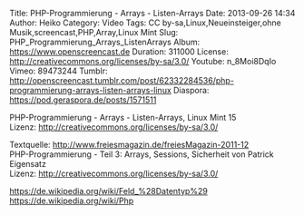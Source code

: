 Title: PHP-Programmierung - Arrays - Listen-Arrays
Date: 2013-09-26 14:34
Author: Heiko
Category: Video
Tags: CC by-sa,Linux,Neueinsteiger,ohne Musik,screencast,PHP,Array,Linux Mint
Slug: PHP_Programmierung_Arrays_ListenArrays
Album: https://www.openscreencast.de
Duration: 311000
License: http://creativecommons.org/licenses/by-sa/3.0/
Youtube: n_8Moi8DqIo
Vimeo: 89473244
Tumblr: http://openscreencast.tumblr.com/post/62332284536/php-programmierung-arrays-listen-arrays-linux
Diaspora: https://pod.geraspora.de/posts/1571511

PHP-Programmierung - Arrays - Listen-Arrays, Linux Mint 15  
Lizenz: <http://creativecommons.org/licenses/by-sa/3.0/>  
  
Textquelle: <http://www.freiesmagazin.de/freiesMagazin-2011-12>  
PHP-Programmierung - Teil 3: Arrays, Sessions, Sicherheit von Patrick
Eigensatz  
Lizenz: <http://creativecommons.org/licenses/by-sa/3.0/>  
  
<https://de.wikipedia.org/wiki/Feld_%28Datentyp%29>  
<https://de.wikipedia.org/wiki/Php>

